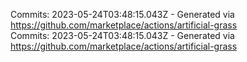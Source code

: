 Commits: 2023-05-24T03:48:15.043Z - Generated via https://github.com/marketplace/actions/artificial-grass
<br>
Commits: 2023-05-24T03:48:15.043Z - Generated via https://github.com/marketplace/actions/artificial-grass
<br>
